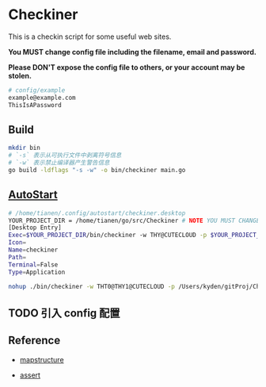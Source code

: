 # Checkiner

This is a checkin script for some useful web sites.

**You MUST change config file including the filename, email and password.**

**Please DON'T expose the config file to others, or your account may be stolen.**

```bash
# config/example
example@example.com
ThisIsAPassword
```

## Build

```bash
mkdir bin
# `-s` 表示从可执行文件中剥离符号信息
# `-w` 表示禁止编译器产生警告信息
go build -ldflags "-s -w" -o bin/checkiner main.go 
```

## [AutoStart](https://wiki.archlinuxcn.org/wiki/KDE#%E8%87%AA%E5%90%AF%E5%8A%A8)

```bash
# /home/tianen/.config/autostart/checkiner.desktop
YOUR_PROJECT_DIR = /home/tianen/go/src/Checkiner # NOTE YOU MUST CHANGE THIS DIR
[Desktop Entry]
Exec=$YOUR_PROJECT_DIR/bin/checkiner -w THY@CUTECLOUD -p $YOUR_PROJECT_DIR/conf/THY@$YOUR_PROJECT_DIR/conf/CUTECLOUD -i 60 -l $YOUR_PROJECT_DIR/log/checkiner.log
Icon=
Name=checkiner
Path=
Terminal=False
Type=Application
```

```bash
nohup ./bin/checkiner -w THT0@THY1@CUTECLOUD -p /Users/kyden/gitProj/Checkiner/conf/THY0@/Users/kyden/gitProj/Checkiner/conf/THY1@/Users/kyden/gitProj/Checkiner/conf/CUTECLOUD -i 60 -l /Users/kyden/gitProj/Checkiner/log/checkiner.log >> /Users/kyden/gitProj/Checkiner/log/checkiner.log &
```

## TODO 引入 config 配置

## Reference

- [mapstructure](github.com/mitchellh/mapstructure)

- [assert](github.com/stretchr/testify/assert)
